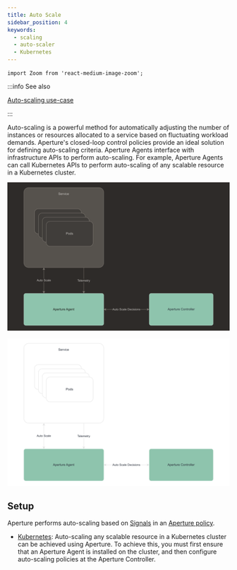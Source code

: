 ```yaml
---
title: Auto Scale
sidebar_position: 4
keywords:
  - scaling
  - auto-scaler
  - Kubernetes
---
```


```mdx-code-block
import Zoom from 'react-medium-image-zoom';
```

:::info See also

[Auto-scaling use-case](../../use-cases/auto-scaling/auto-scaling.md)

:::

Auto-scaling is a powerful method for automatically adjusting the number of
instances or resources allocated to a service based on fluctuating workload
demands. Aperture's closed-loop control policies provide an ideal solution for
defining auto-scaling criteria. Aperture Agents interface with infrastructure
APIs to perform auto-scaling. For example, Aperture Agents can call Kubernetes
APIs to perform auto-scaling of any scalable resource in a Kubernetes cluster.

![Auto Scaling](./assets/autoscale-dark.svg#gh-dark-mode-only)

![Auto Scaling](./assets/autoscale-light.svg#gh-light-mode-only)

## Setup

Aperture performs auto-scaling based on
[Signals](/concepts/advanced/circuit#signal) in an
[Aperture policy](/concepts/advanced/policy.md).

- [Kubernetes](./kubernetes/kubernetes.md): Auto-scaling any scalable resource
  in a Kubernetes cluster can be achieved using Aperture. To achieve this, you
  must first ensure that an Aperture Agent is installed on the cluster, and then
  configure auto-scaling policies at the Aperture Controller.
